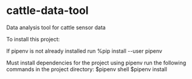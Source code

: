 # cattle-data-tool
Data analysis tool for cattle sensor data

To install this project:
	
If pipenv is not already installed run 
	%pip install --user pipenv

Must install dependencies for the project using pipenv run the following commands in the project directory:
	$pipenv shell
	$pipenv install


	